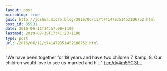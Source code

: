 ```yaml
---
layout: post
microblog: true
guid: http://joshua.micro.blog/2016/06/11/t741479351452106752.html
post_id: 35531
date: 2016-06-11T14:57:08+1100
lastmod: 2019-07-30T17:41:23+1100
type: post
url: /2016/06/11/t741479351452106752.html
---
```

"We have been together for 19 years and have two children 7 &amp;amp; 8. Our children would love to see us married and h..." [t.co/dy4m5YC3f...](https://t.co/dy4m5YC3fF)

